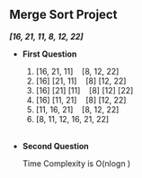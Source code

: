 ## Merge Sort Project
***[16, 21, 11, 8, 12, 22]***

- **First Question**

    1. [16, 21, 11]  &nbsp;&nbsp;  [8, 12, 22]
    2. [16]&nbsp;[21, 11]  &nbsp;&nbsp;  [8]&nbsp;[12, 22]
    3. [16]&nbsp;[21]&nbsp;[11]  &nbsp;&nbsp;  [8]&nbsp;[12]&nbsp;[22]
    4. [16]&nbsp;[11, 21]  &nbsp;&nbsp;  [8]&nbsp;[12, 22]
    5. [11, 16, 21]  &nbsp;&nbsp;  [8, 12, 22]
    6. [8, 11, 12, 16, 21, 22]

    </br>

- **Second Question**


    Time  Complexity is O(nlogn )

